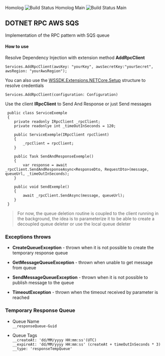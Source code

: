 Homolog ![Build Status Homolog](https://github.com/rcplatform/dotnet-rpc-aws-sqs/actions/workflows/main.yml/badge.svg?branch=homolog)
Main ![Build Status Main](https://github.com/rcplatform/dotnet-rpc-aws-sqs/actions/workflows/main.yml/badge.svg?branch=main)

## DOTNET RPC AWS SQS
Implementation of the RPC pattern with SQS queue

#### How to use
Resolve Dependency Injection with extension method **AddRpcClient**
```dotnet
Services.AddRpcClient(awsKey: "yourKey", awsSecretKey:"yourSecret", awsRegion: "yourAwsRegion");
```

You can also use the [WSSDK.Extensions.NETCore.Setup](https://docs.aws.amazon.com/sdk-for-net/v3/developer-guide/net-dg-config-netcore.html) structure to resolve credentials
```dotnet
Services.AddRpcClient(configuration: Configuration)
```

Use the client **IRpcClient** to Send And Response or just Send messages

```dotnet
 public class ServiceExemple
 {
    private readonly IRpcClient _rpcClient;
    private readonlye int _timeOutInSeconds = 120;

    public ServiceExemple(IRpcClient rpcClient)
    {
        _rpcClient = rpcClient;
    }

    public Task SendAndResponseExemple()
    {
        var response = await _rpcClient.SendAndResponseAsync<ResponseDto, RequestDto>(message, queueUrl, _timeOutInSeconds);
    }

    public void SendExemple()
    {
        await _rpcClient.SendAsync(message, queueUrl);
    }
 }
```

> For now, the queue deletion routine is coupled to the client running in the background, the idea is to parameterize it to be able to create a decoupled queue deleter or use the local queue deleter

### Exceptions throws

- **CreateQueueException** - thrown when it is not possible to create the temporary response queue

- **GetMessageQueueException** - thrown when unable to get message from queue

- **SendMessageQueueException** - thrown when it is not possible to publish message to the queue

- **TimeoutException** - thrown when the timeout received by parameter is reached

### Temporary Response Queue

- Queue Name  
`__responseQueue-Guid`

- Queue Tags  
`__createAt: 'dd/MM/yyyy HH:mm:ss'(UTC)`   
`__expireAt: 'dd/MM/yyyy HH:mm:ss' (createAt + timeOutInSeconds * 3)`  
`__type: 'responseTempQueue'`  
